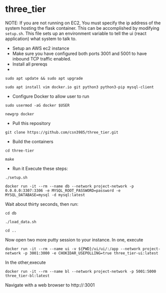 # three_tier
NOTE: If you are not running on EC2, You must specify the ip address of the system hosting the flask container. This can be accomplished by modifying `setup.sh`. This file sets up an environment variable to tell the ui (react application) what system to talk to.

- Setup an AWS ec2 instance
- Make sure you have configured both ports 3001 and 5001 to have inbound TCP traffic enabled.
- Install all prereqs
- 
`sudo apt update && sudo apt upgrade`

`sudo apt install vim docker.io git python3 python3-pip mysql-client`

- Configure Docker to allow user to run

`sudo usermod -aG docker $USER`

`newgrp docker`


- Pull this repository

`git clone https://github.com/csn3985/three_tier.git`

- Build the containers

`cd three-tier`

`make`

- Run it
Execute these steps:

`./setup.sh`

`docker run -it --rm --name db --network project-network -p 0.0.0.0:3307:3306 -e MYSQL_ROOT_PASSWORD=password -e MYSQL_DATABASE=mysql -d mysql:latest`

Wait about thirty seconds, then run:

`cd db`

`./load_data.sh`

`cd ..`

Now open two more putty session to your instance. In one, execute

`docker run -it --rm --name ui -v ${PWD}/ui/ui/:/app --network project-network -p 3001:3000 -e CHOKIDAR_USEPOLLING=true three_tier-ui:latest`

In the other,execute

`docker run -it --rm --name bl --network project-network -p 5001:5000 three_tier-bl:latest`

Navigate with a web browser to 
http://<Your public instance ip>:3001
